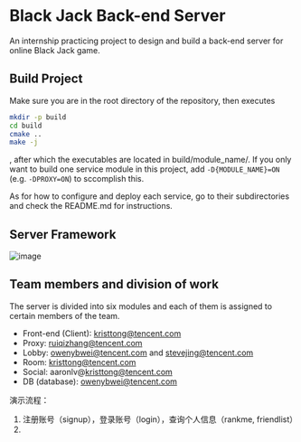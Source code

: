 # Black Jack Back-end Server
An internship practicing project to design and build a back-end server for online Black Jack game.

## Build Project
Make sure you are in the root directory of the repository, then executes
```bash
mkdir -p build
cd build
cmake ..
make -j
```
, after which the executables are located in build/module_name/. If you only want to build one service module in this project, add `-D{MODULE_NAME}=ON` (e.g. `-DPROXY=ON`) to sccomplish this. 

As for how to configure and deploy each service, go to their subdirectories and check the README.md for instructions.

## Server Framework
![image](https://git.woa.com/ruiqizhang/UA_BlackJack_Server/raw/master/images/ServerFramework.png)

## Team members and division of work
The server is divided into six modules and each of them is assigned to certain members of the team. 

+ Front-end (Client): kristtong@tencent.com
+ Proxy: ruiqizhang@tencent.com
+ Lobby: owenybwei@tencent.com and stevejing@tencent.com
+ Room: kristtong@tencent.com
+ Social: aaronlv@kristtong@tencent.com
+ DB (database): owenybwei@tencent.com

演示流程：
1. 注册账号（signup），登录账号（login），查询个人信息（rankme, friendlist）
2. 